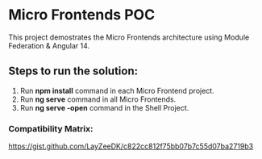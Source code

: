 # Micro Frontends POC

This project demostrates the Micro Frontends architecture using Module Federation & Angular 14.

## Steps to run the solution:

1. Run **npm install** command in each Micro Frontend project.
2. Run **ng serve** command in all Micro Frontends.
3. Run **ng serve -open** command in the Shell Project.

### Compatibility Matrix:

https://gist.github.com/LayZeeDK/c822cc812f75bb07b7c55d07ba2719b3
